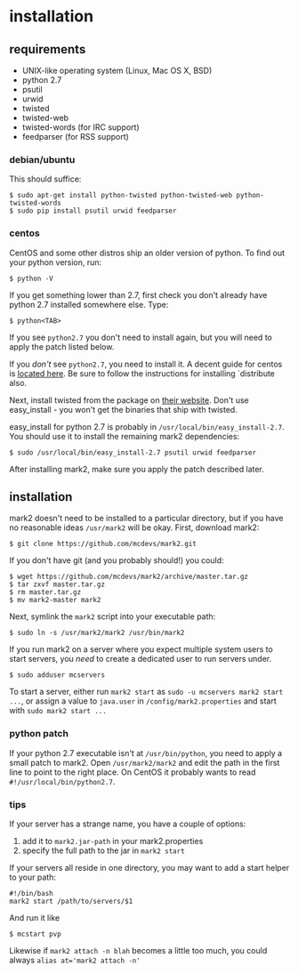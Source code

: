 # installation

## requirements

* UNIX-like operating system (Linux, Mac OS X, BSD)
* python 2.7
* psutil
* urwid
* twisted
* twisted-web
* twisted-words (for IRC support)
* feedparser (for RSS support)

### debian/ubuntu

This should suffice:

    $ sudo apt-get install python-twisted python-twisted-web python-twisted-words
    $ sudo pip install psutil urwid feedparser

### centos

CentOS and some other distros ship an older version of python. To find out your python version, run:

    $ python -V

If you get something lower than 2.7, first check you don't already have python 2.7 installed somewhere else. Type:

    $ python<TAB>

If you see `python2.7` you don't need to install again, but you will need to apply the patch listed below.

If you *don't* see `python2.7`, you need to install it. A decent guide for centos is
[located here](http://toomuchdata.com/2012/06/25/how-to-install-python-2-7-3-on-centos-6-2/). Be sure to follow the
instructions for installing `distribute also.

Next, install twisted from the package on [their website](http://twistedmatrix.com/). Don't use easy_install - you
won't get the binaries that ship with twisted.

easy_install for python 2.7 is probably in `/usr/local/bin/easy_install-2.7`. You should use it to install the remaining
mark2 dependencies:

    $ sudo /usr/local/bin/easy_install-2.7 psutil urwid feedparser

After installing mark2, make sure you apply the patch described later.

## installation

mark2 doesn't need to be installed to a particular directory, but if you have no reasonable ideas `/usr/mark2` will be
okay. First, download mark2:

    $ git clone https://github.com/mcdevs/mark2.git

If you don't have git (and you probably should!) you could:

    $ wget https://github.com/mcdevs/mark2/archive/master.tar.gz
    $ tar zxvf master.tar.gz
    $ rm master.tar.gz
    $ mv mark2-master mark2

Next, symlink the `mark2` script into your executable path:

    $ sudo ln -s /usr/mark2/mark2 /usr/bin/mark2

If you run mark2 on a server where you expect multiple system users to start servers, you *need* to create a dedicated
user to run servers under.

    $ sudo adduser mcservers

To start a server, either run `mark2 start` as `sudo -u mcservers mark2 start ...`, or assign a value to `java.user` in
`/config/mark2.properties` and start with `sudo mark2 start ...`

### python patch

If your python 2.7 executable isn't at `/usr/bin/python`, you need to apply a small patch to mark2. Open
`/usr/mark2/mark2` and edit the path in the first line to point to the right place. On CentOS it probably wants to
read `#!/usr/local/bin/python2.7`.

### tips

If your server has a strange name, you have a couple of options:

1. add it to `mark2.jar-path` in your mark2.properties
2. specify the full path to the jar in `mark2 start`

If your servers all reside in one directory, you may want to add a start
helper to your path:

    #!/bin/bash
    mark2 start /path/to/servers/$1

And run it like

    $ mcstart pvp

Likewise if `mark2 attach -n blah` becomes a little too much, you could always
`alias at='mark2 attach -n'`



